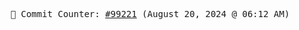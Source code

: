 <p align="center">
    <samp>
        📮 Commit Counter: <a href="https://github.com/Javascript-void0/Javascript-void0/commits/main">#99221</a> (August 20, 2024 @ 06:12 AM)
    </samp>
</p>